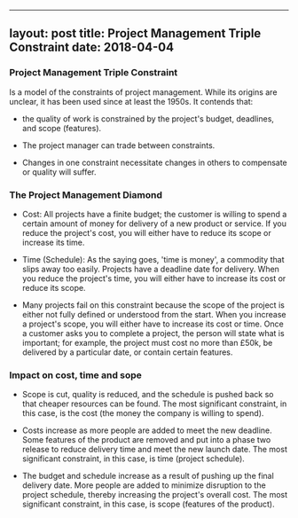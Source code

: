 

---
layout: post
title: Project Management Triple Constraint
date: 2018-04-04
---

### Project Management Triple Constraint

Is a model of the constraints of project management. While its origins are unclear, it has been used since at least the 1950s. It contends that:

* the quality of work is constrained by the project's budget, deadlines, and scope (features).

* The project manager can trade between constraints.

* Changes in one constraint necessitate changes in others to compensate or quality will suffer.

###  The Project Management Diamond

* Cost: All projects have a finite budget; the customer is willing to spend a certain amount of money for delivery of a new product or service. If you reduce the project's cost, you will either have to reduce its scope or increase its time.

* Time (Schedule): As the saying goes, 'time is money', a commodity that slips away too easily. Projects have a deadline date for delivery. When you reduce the project's time, you will either have to increase its cost or reduce its scope.

* Many projects fail on this constraint because the scope of the project is either not fully defined or understood from the start. When you increase a project's scope, you will either have to increase its cost or time. Once a customer asks you to complete a project, the person will state what is important; for example, the project must cost no more than £50k, be delivered by a particular date, or contain certain features.

### Impact on cost, time and sope

* Scope is cut, quality is reduced, and the schedule is pushed back so that cheaper resources can be found. The most significant constraint, in this case, is the cost (the money the company is willing to spend).

* Costs increase as more people are added to meet the new deadline. Some features of the product are removed and put into a phase two release to reduce delivery time and meet the new launch date. The most significant constraint, in this case, is time (project schedule).

* The budget and schedule increase as a result of pushing up the final delivery date. More people are added to minimize disruption to the project schedule, thereby increasing the project's overall cost. The most significant constraint, in this case, is scope (features of the product).






